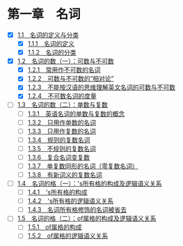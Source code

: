 # 第一章　名词

- [x] [1.1　名词的定义与分类](part1/chapter1/section1/README.md)
  - [x] [1.1.1　名词的定义](part1/chapter1/section1/subsection1.md)
  - [x] [1.1.2　名词的分类](part1/chapter1/section1/subsection2.md)

- [x] [1.2　名词的数（一）：可数与不可数](part1/chapter1/section2/README.md)
  - [x] [1.2.1　常用作不可数的名词](part1/chapter1/section2/subsection1.md)
  - [x] [1.2.2　可数与不可数的“相对论”](part1/chapter1/section2/subsection2.md)
  - [x] [1.2.3　不能按汉语的思维理解英文名词的可数与不可数](part1/chapter1/section2/subsection3.md)
  - [x] [1.2.4　不可数名词的度量](part1/chapter1/section2/subsection4.md)

- [ ] [1.3　名词的数（二）：单数与复数](part1/chapter1/section3/README.md)
  - [ ] [1.3.1　英语名词的单数与复数的概念](part1/chapter1/section3/subsection1.md)
  - [ ] [1.3.2　只用作单数的名词](part1/chapter1/section3/subsection2.md)
  - [ ] [1.3.3　只用作复数的名词](part1/chapter1/section3/subsection3.md)
  - [ ] [1.3.4　规则的复数名词](part1/chapter1/section3/subsection4.md)
  - [ ] [1.3.5　不规则的复数名词](part1/chapter1/section3/subsection5.md)
  - [ ] [1.3.6　复合名词变复数](part1/chapter1/section3/subsection6.md)
  - [ ] [1.3.7　单复数同形的名词（零复数名词）](part1/chapter1/section3/subsection7.md)
  - [ ] [1.3.8　有新词义的复数名词](part1/chapter1/section3/subsection8.md)
- [ ] [1.4　名词的格（一）：'s所有格的构成及逻辑语义关系](part1/chapter1/section4/README.md)
  - [ ] [1.4.1　's所有格的构成](part1/chapter1/section4/subsection1.md)
  - [ ] [1.4.2　's所有格的逻辑语义关系](part1/chapter1/section4/subsection2.md)
  - [ ] [1.4.3　名词所有格修饰的名词被省去](part1/chapter1/section4/subsection3.md)
- [ ] [1.5　名词的格（二）：of属格的构成及逻辑语义关系](part1/chapter1/section5/README.md)
  - [ ] [1.5.1　of属格的构成](part1/chapter1/section5/subsection1.md)
  - [ ] [1.5.2　of属格的逻辑语义关系](part1/chapter1/section5/subsection2.md)